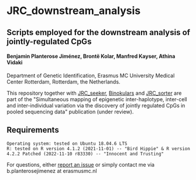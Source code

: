 # JRC_downstream_analysis 
## Scripts employed for the downstream analysis of jointly-regulated CpGs 

#### Benjamin Planterose Jiménez, Brontë Kolar, Manfred Kayser, Athina Vidaki
Department of Genetic Identification, Erasmus MC University Medical Center Rotterdam, Rotterdam, the Netherlands.

This repository together with [JRC_seeker](https://github.com/BenjaminPlanterose/JRC_seeker), [Binokulars](https://github.com/BenjaminPlanterose/Binokulars) 
and [JRC_sorter](https://github.com/BenjaminPlanterose/JJRC_sorter) are part of the "Simultaneous mapping of epigenetic inter-haplotype, inter-cell and inter-individual 
variation via the discovery of jointly regulated CpGs in pooled sequencing data" publication (under review).

## Requirements

    Operating system: tested on Ubuntu 18.04.6 LTS
    R: tested on R version 4.1.2 (2021-11-01) -- "Bird Hippie" & R version 4.2.2 Patched (2022-11-10 r83330) -- "Innocent and Trusting"

For questions, either [report an issue](https://github.com/BenjaminPlanterose/JRC_downstream_analysis/issues) or simply contact me via b.planterosejimenez at erasmusmc.nl
